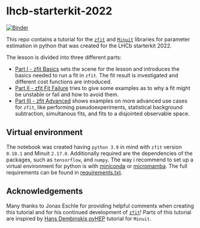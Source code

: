 # lhcb-starterkit-2022

[![Binder](https://mybinder.org/badge_logo.svg)](https://mybinder.org/v2/gh/schmitse/lhcb-starterkit-2022/main)

This repo contains a tutorial for the [`zfit`](https://github.com/zfit/zfit) and [`Minuit`](https://iminuit.readthedocs.io/en/stable/) libraries for parameter estimation in python that was created for the LHCb starterkit 2022. 

The lesson is divided into three different parts:
 - [Part I - zfit Basics](https://git.rwth-aachen.de/sebastian.schmitt1/lhcb-starterkit-2022/-/blob/main/zfitBasics.ipynb) sets the scene for the lesson and introduces the basics needed to run a fit in `zfit`. The fit result is investigated and different cost functions are introduced.
 - [Part II - zfit Fit Failure](https://git.rwth-aachen.de/sebastian.schmitt1/lhcb-starterkit-2022/-/blob/main/zfitFitFailure.ipynb) tries to give some examples as to why a fit might be unstable or fail and how to avoid them.
 - [Part III - zfit Advanced](https://git.rwth-aachen.de/sebastian.schmitt1/lhcb-starterkit-2022/-/blob/main/zfitAdvanced.ipynb) shows examples on more advanced use cases for `zfit`, like performing pseudoexperiments, statistical background subtraction, simultanous fits, and fits to a disjointed observable space. 

## Virtual environment

The notebook was created having `python 3.9` in mind with `zfit` version `0.10.1` and Minuit `2.17.0`.
Additionally required are the dependencies of the packages, such as `tensorflow`, and `numpy`. 
The way i recommend to set up a virtual environment for python is with [miniconda](https://docs.conda.io/en/latest/miniconda.html) or [micromamba](https://mamba.readthedocs.io/en/latest/user_guide/micromamba.html). The full requirements can be found in [requirements.txt](https://git.rwth-aachen.de/sebastian.schmitt1/lhcb-starterkit-2022/-/blob/main/requirements.txt). 

## Acknowledgements

Many thanks to Jonas Eschle for providing helpful comments when creating this tutorial and for his continued development of [`zfit`](https://github.com/zfit/zfit)!
Parts of this tutorial are inspired by [Hans Dembinskis pyHEP](https://nbviewer.org/github/HDembinski/PyHEP-2022-iminuit/blob/main/iminuit.ipynb) tutorial for `Minuit`. 